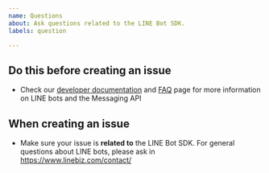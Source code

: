 ```yaml
---
name: Questions
about: Ask questions related to the LINE Bot SDK.
labels: question

---
```


## Do this before creating an issue
<!-- Delete this section before the submit -->

- Check our [developer documentation](https://developers.line.me/en/docs/) and [FAQ](https://developers.line.me/en/faq/messaging-api/) page for more information on LINE bots and the Messaging API

## When creating an issue
<!-- Delete this section before the submit -->

- Make sure your issue is **related to** the LINE Bot SDK. For general questions about LINE bots, please ask in https://www.linebiz.com/contact/

